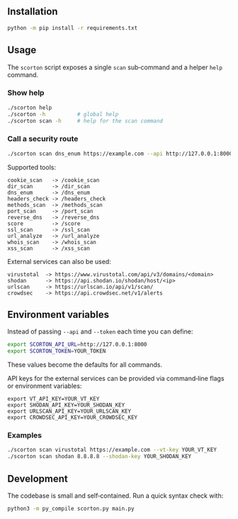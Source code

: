 
## Installation

```bash
python -m pip install -r requirements.txt
```

## Usage

The `scorton` script exposes a single `scan` sub‑command and a helper `help` command.

### Show help

```bash
./scorton help
./scorton -h          # global help
./scorton scan -h     # help for the scan command
```

### Call a security route

```bash
./scorton scan dns_enum https://example.com --api http://127.0.0.1:8000 --token YOUR_JWT
```


Supported tools:

```
cookie_scan   -> /cookie_scan
dir_scan      -> /dir_scan
dns_enum      -> /dns_enum
headers_check -> /headers_check
methods_scan  -> /methods_scan
port_scan     -> /port_scan
reverse_dns   -> /reverse_dns
score         -> /score
ssl_scan      -> /ssl_scan
url_analyze   -> /url_analyze
whois_scan    -> /whois_scan
xss_scan      -> /xss_scan
```

External services can also be used:

```
virustotal  -> https://www.virustotal.com/api/v3/domains/<domain>
shodan      -> https://api.shodan.io/shodan/host/<ip>
urlscan     -> https://urlscan.io/api/v1/scan/
crowdsec    -> https://api.crowdsec.net/v1/alerts
```

## Environment variables

Instead of passing `--api` and `--token` each time you can define:

```bash
export SCORTON_API_URL=http://127.0.0.1:8000
export SCORTON_TOKEN=YOUR_TOKEN
```

These values become the defaults for all commands.

API keys for the external services can be provided via command‑line flags or environment variables:

```
export VT_API_KEY=YOUR_VT_KEY
export SHODAN_API_KEY=YOUR_SHODAN_KEY
export URLSCAN_API_KEY=YOUR_URLSCAN_KEY
export CROWDSEC_API_KEY=YOUR_CROWDSEC_KEY
```

### Examples

```bash
./scorton scan virustotal https://example.com --vt-key YOUR_VT_KEY
./scorton scan shodan 8.8.8.8 --shodan-key YOUR_SHODAN_KEY
```

## Development

The codebase is small and self‑contained. Run a quick syntax check with:

```bash
python3 -m py_compile scorton.py main.py
```

